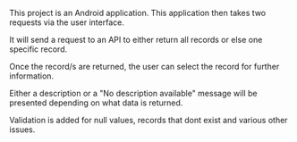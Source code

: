 This project is an Android application. This application then takes two requests via the user interface. 

It will send a request to an API to either return all records or else one specific record. 

Once the record/s are returned, the user can select the record for further information. 

Either a description or a "No description available" message will be presented depending on what data is returned.

Validation is added for null values, records that dont exist and various other issues.
